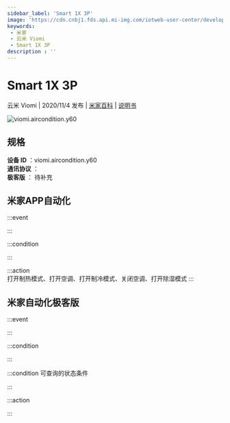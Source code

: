 ```yaml
---
sidebar_label: 'Smart 1X 3P'
image: 'https://cdn.cnbj1.fds.api.mi-img.com/iotweb-user-center/developer_1679047806415hWUHDZ4X.png?GalaxyAccessKeyId=AKVGLQWBOVIRQ3XLEW&Expires=9223372036854775807&Signature=KoXl6uazbg1RKLtvqwBWSkdKufQ='
keywords: 
 - 米家
 - 云米 Viomi
 - Smart 1X 3P
description : ''
---
```

# Smart 1X 3P

云米 Viomi | 2020/11/4 发布 | [米家百科](https://home.mi.com/webapp/content/baike/product/index.html?model=viomi.aircondition.y60) | [说明书](https://home.mi.com/views/introduction.html?model=viomi.aircondition.y60&region=cn)

![viomi.aircondition.y60](https://cdn.cnbj1.fds.api.mi-img.com/iotweb-user-center/developer_1679047806415hWUHDZ4X.png?GalaxyAccessKeyId=AKVGLQWBOVIRQ3XLEW&Expires=9223372036854775807&Signature=KoXl6uazbg1RKLtvqwBWSkdKufQ=)

## 规格  
> 
**设备 ID** ：viomi.aircondition.y60  
**通讯协议** ：  
**极客版**  ： 待补充 


## 米家APP自动化  

:::event  

:::

:::condition  

:::

:::action   
打开制热模式、打开空调、打开制冷模式、关闭空调、打开除湿模式
:::

## 米家自动化极客版  

:::event  

:::

:::condition  

:::

:::condition 可查询的状态条件  

:::

:::action  

:::

        
